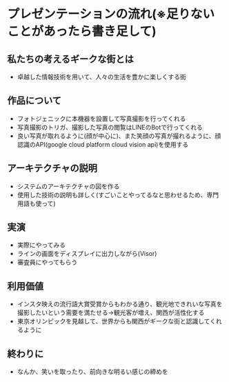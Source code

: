 # プレゼンテーションの流れ(※足りないことがあったら書き足して)

## 私たちの考えるギークな街とは
* 卓越した情報技術を用いて、人々の生活を豊かに楽しくする街

## 作品について
* フォトジェニックに本機器を設置して写真撮影を行ってくれる
* 写真撮影のトリガ、撮影した写真の閲覧はLINEのBotで行ってくれる
* 良い写真が取れるように(顔が中心に)、また笑顔の写真が撮れるように、顔認識のAPI(google cloud platform cloud vision api)を使用する

## アーキテクチャの説明
* システムのアーキテクチャの図を作る
* 使用した技術の説明も詳しく(すごいことやってるなと思わせるため、専門用語も使って)

## 実演
* 実際にやってみる
* ラインの画面をディスプレイに出力しながら(Visor)
* 審査員にやってもらう

## 利用価値
* インスタ映えの流行語大賞受賞からもわかる通り、観光地できれいな写真を撮影したいという需要を満たせる→観光客が増え、関西が活性化する
* 東京オリンピックを見越して、世界からも関西がギークな街と認識してくれるように
<!-- 
## テーマ(関西を世界1ギークな街にする)について
* 写真撮影のオペレーターとして関西弁の音声が入る→関西
* 世界で初めて？(ソースは未確認)→世界1
* 写真の撮影がLINEを通して簡単にできる装置がある→ギークな町 -->

## 終わりに
* なんか、笑いを取ったり、前向きな明るい感じの締めを